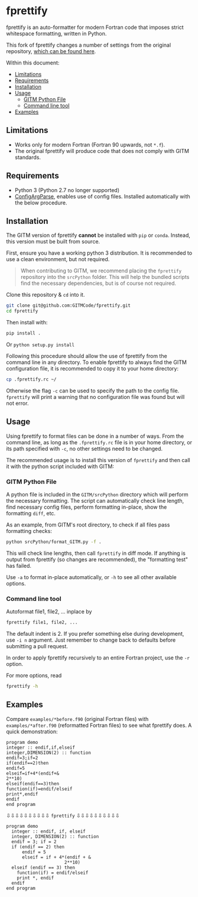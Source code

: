 # fprettify

fprettify is an auto-formatter for modern Fortran code that imposes strict whitespace formatting, written in Python.

This fork of fprettify changes a number of settings from the original repository, [which can be found here](https://github.com/fortran-lang/fprettify).

Within this document:

- [Limitations](#limitations)
- [Requirements](#requirements)
- [Installation](#installation)
- [Usage](#usage)
  - [GITM Python File](#gitm-python-file)
  - [Command line tool](#command-line-tool)
- [Examples](#examples)

## Limitations

- Works only for modern Fortran (Fortran 90 upwards, not `*.f`).
- The original fprettify will produce code that does not comply with GITM standards.

## Requirements

- Python 3 (Python 2.7 no longer supported)
- [ConfigArgParse](https://pypi.org/project/ConfigArgParse), enables use of config files. Installed automatically with the below procedure.

## Installation

The GITM version of fprettify **cannot** be installed with `pip` or `conda`. Instead, this version must be built from source.

First, ensure you have a working python 3 distribution. It is recommended to use a clean environment, but not required.

> When contributing to GITM, we recommend placing the `fprettify` repository into the `srcPython` folder. This will help the bundled scripts find the necessary dependencies, but is of course not required.

Clone this repository & `cd` into it.

```sh
git clone git@github.com:GITMCode/fprettify.git
cd fprettify
```

Then install with:

```sh
pip install .
```

Or `python setup.py install`

Following this procedure should allow the use of fprettify from the command line in any directory. To enable fprettify to always find the GITM configuration file, it is recommended to copy it to your home directory:

```sh
cp .fprettify.rc ~/
```

Otherwise the flag `-c` can be used to specify the path to the config file. `fprettify` will print a warning that no configuration file was found but will not error.

## Usage

Using fprettify to format files can be done in a number of ways. From the command line, as long as the `.fprettify.rc` file is in your home directory, or its path specified with `-c`, no other settings need to be changed.

The recommended usage is to install this version of `fprettify` and then call it with the python script included with GITM:

### GITM Python File

A python file is included in the `GITM/srcPython` directory which will perform the necessary formatting. The script can automatically check line length, find necessary config files, perform formatting in-place, show the formatting `diff`, etc.

As an example, from GITM's root directory, to check if all files pass formatting checks:

```sh
python srcPython/format_GITM.py -f .
```

This will check line lengths, then call `fprettify` in diff mode. If anything is output from fprettify (so changes are recommended), the "formatting test" has failed.

Use `-a` to format in-place automatically, or `-h` to see all other available options.

### Command line tool

Autoformat file1, file2, ... inplace by

```sh
fprettify file1, file2, ...
```

The default indent is 2. If you prefer something else during development, use `-i n` argument. Just remember to change back to defaults before submitting a pull request.

In order to apply fprettify recursively to an entire Fortran project, use the `-r` option.

For more options, read

```sh
fprettify -h
```

## Examples

Compare `examples/*before.f90` (original Fortran files) with `examples/*after.f90` (reformatted Fortran files) to see what fprettify does. A quick demonstration:

```Fortran
program demo
integer :: endif,if,elseif
integer,DIMENSION(2) :: function
endif=3;if=2
if(endif==2)then
endif=5
elseif=if+4*(endif+&
2**10)
elseif(endif==3)then
function(if)=endif/elseif
print*,endif
endif
end program
```

⇩⇩⇩⇩⇩⇩⇩⇩⇩⇩ `fprettify` ⇩⇩⇩⇩⇩⇩⇩⇩⇩⇩

```Fortran
program demo
  integer :: endif, if, elseif
  integer, DIMENSION(2) :: function
  endif = 3; if = 2
  if (endif == 2) then
      endif = 5
      elseif = if + 4*(endif + &
                      2**10)
  elseif (endif == 3) then
    function(if) = endif/elseif
    print *, endif
  endif
end program
```
